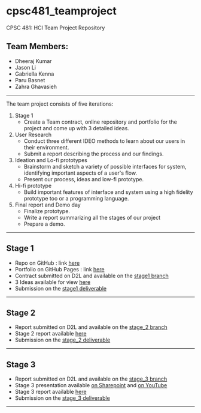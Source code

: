# cpsc481_teamproject
CPSC 481: HCI Team Project Repository

## Team Members:
- Dheeraj Kumar
- Jason Li
- Gabriella Kenna
- Paru Basnet
- Zahra Ghavasieh

---

The team project consists of five iterations:
1. Stage 1
    - Create a Team contract, online repository and portfolio for the project and come up with 3 detailed ideas.
2. User Research
    - Conduct three different IDEO methods to learn about our users in their environment.
    - Submit a report describing the process and our findings.
3. Ideation and Lo-fi prototypes
    - Brainstorm and sketch a variety of possible interfaces for system, identifying important aspects of a user's flow. 
    - Present our process, ideas and low-fi prototype.
4. Hi-fi prototype
    - Build important features of interface and system using a high fidelity prototype too or a programming language.
5. Final report and Demo day
    - Finalize prototype. 
    - Write a report summarizing all the stages of our project 
    - Prepare a demo. 

---

## Stage 1
- Repo on GitHub : link [here](https://github.com/judgyknowitall/cpsc481_teamproject)
- Portfolio on GitHub Pages : link [here](https://judgyknowitall.github.io/cpsc481_teamproject/)
- Contract submitted on D2L and available on the [stage1 branch](https://github.com/judgyknowitall/cpsc481_teamproject/blob/stage1/TeamContract.pdf)
- 3 Ideas available for view [here](https://judgyknowitall.github.io/cpsc481_teamproject/stage_1)
- Submission on the [stage1 deliverable](https://github.com/judgyknowitall/cpsc481_teamproject/releases/tag/v1.0)

---

## Stage 2
- Report submitted on D2L and available on the [stage_2 branch](https://github.com/judgyknowitall/cpsc481_teamproject/blob/stage2/)
- Stage 2 report available [here](https://judgyknowitall.github.io/cpsc481_teamproject/stage_2)
- Submission on the [stage_2 deliverable](https://github.com/judgyknowitall/cpsc481_teamproject/releases/tag/v2.0)

---

## Stage 3
- Report submitted on D2L and available on the [stage_3 branch](https://github.com/judgyknowitall/cpsc481_teamproject/blob/stage3/)
- Stage 3 presentation available [on Sharepoint](https://uofc.sharepoint.com/:p:/s/GrpO365_Science_ComputerScience_CPSC481F2020-TeamB/EWBq8fXbcO9FmFTaIqqo_5YBoQdAkbGA3AftMKoiLpZlsw?e=invvgZ) and [on YouTube](https://www.youtube.com/watch?v=sKIyouqejVw)
- Stage 3 report available [here](https://judgyknowitall.github.io/cpsc481_teamproject/stage_3)
- Submission on the [stage_3 deliverable](https://github.com/judgyknowitall/cpsc481_teamproject/releases/tag/v3.0)

---

